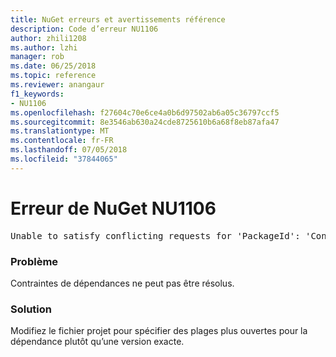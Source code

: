 ```yaml
---
title: NuGet erreurs et avertissements référence
description: Code d’erreur NU1106
author: zhili1208
ms.author: lzhi
manager: rob
ms.date: 06/25/2018
ms.topic: reference
ms.reviewer: anangaur
f1_keywords:
- NU1106
ms.openlocfilehash: f27604c70e6ce4a0b6d97502ab6a05c36797ccf5
ms.sourcegitcommit: 8e3546ab630a24cde8725610b6a68f8eb87afa47
ms.translationtype: MT
ms.contentlocale: fr-FR
ms.lasthandoff: 07/05/2018
ms.locfileid: "37844065"
---
```

# <a name="nuget-error-nu1106"></a>Erreur de NuGet NU1106

<pre>Unable to satisfy conflicting requests for 'PackageId': 'Conflict path' Framework: 'Target graph'</pre>

### <a name="issue"></a>Problème
Contraintes de dépendances ne peut pas être résolus.

### <a name="solution"></a>Solution
Modifiez le fichier projet pour spécifier des plages plus ouvertes pour la dépendance plutôt qu’une version exacte.